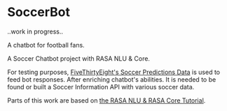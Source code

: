 # SoccerBot

..work in progress..

A chatbot for football fans. 

A Soccer Chatbot project with RASA NLU & Core.

For testing purposes, [FiveThirtyEight's Soccer Predictions Data](https://projects.fivethirtyeight.com/soccer-predictions/data.json) is used to feed bot responses. After enriching chatbot's abilities. It is needed to be found or built a Soccer Information API with various soccer data.

Parts of this work are based on [the RASA NLU & RASA Core Tutorial](https://www.youtube.com/watch?v=xu6D_vLP5vY).

